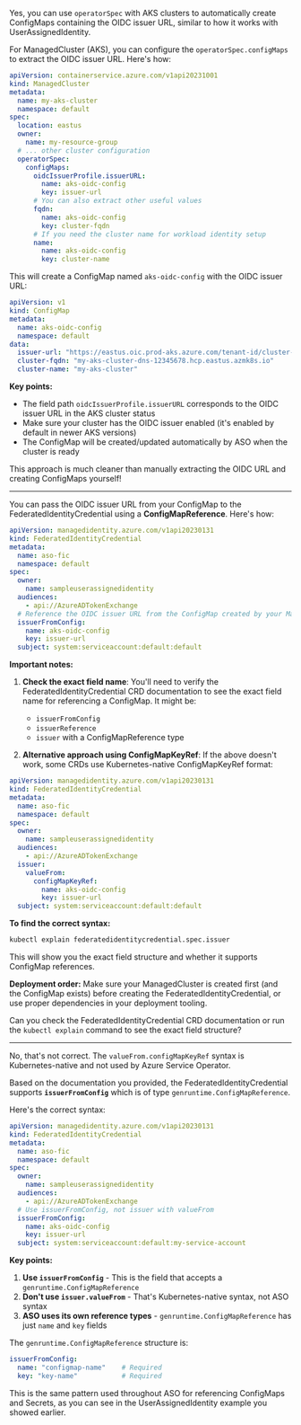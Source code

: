 Yes, you can use `operatorSpec` with AKS clusters to automatically create ConfigMaps containing the OIDC issuer URL, similar to how it works with UserAssignedIdentity.

For ManagedCluster (AKS), you can configure the `operatorSpec.configMaps` to extract the OIDC issuer URL. Here's how:

```yaml
apiVersion: containerservice.azure.com/v1api20231001
kind: ManagedCluster
metadata:
  name: my-aks-cluster
  namespace: default
spec:
  location: eastus
  owner:
    name: my-resource-group
  # ... other cluster configuration
  operatorSpec:
    configMaps:
      oidcIssuerProfile.issuerURL:
        name: aks-oidc-config
        key: issuer-url
      # You can also extract other useful values
      fqdn:
        name: aks-oidc-config  
        key: cluster-fqdn
      # If you need the cluster name for workload identity setup
      name:
        name: aks-oidc-config
        key: cluster-name
```

This will create a ConfigMap named `aks-oidc-config` with the OIDC issuer URL:

```yaml
apiVersion: v1
kind: ConfigMap
metadata:
  name: aks-oidc-config
  namespace: default
data:
  issuer-url: "https://eastus.oic.prod-aks.azure.com/tenant-id/cluster-uuid/"
  cluster-fqdn: "my-aks-cluster-dns-12345678.hcp.eastus.azmk8s.io"
  cluster-name: "my-aks-cluster"
```

**Key points:**
- The field path `oidcIssuerProfile.issuerURL` corresponds to the OIDC issuer URL in the AKS cluster status
- Make sure your cluster has the OIDC issuer enabled (it's enabled by default in newer AKS versions)
- The ConfigMap will be created/updated automatically by ASO when the cluster is ready

This approach is much cleaner than manually extracting the OIDC URL and creating ConfigMaps yourself!


---

You can pass the OIDC issuer URL from your ConfigMap to the FederatedIdentityCredential using a **ConfigMapReference**. Here's how:

```yaml
apiVersion: managedidentity.azure.com/v1api20230131
kind: FederatedIdentityCredential
metadata:
  name: aso-fic
  namespace: default
spec:
  owner:
    name: sampleuserassignedidentity
  audiences:
    - api://AzureADTokenExchange
  # Reference the OIDC issuer URL from the ConfigMap created by your ManagedCluster
  issuerFromConfig:
    name: aks-oidc-config
    key: issuer-url
  subject: system:serviceaccount:default:default
```

**Important notes:**

1. **Check the exact field name**: You'll need to verify the FederatedIdentityCredential CRD documentation to see the exact field name for referencing a ConfigMap. It might be:
   - `issuerFromConfig`
   - `issuerReference` 
   - `issuer` with a ConfigMapReference type

2. **Alternative approach using ConfigMapKeyRef**: If the above doesn't work, some CRDs use Kubernetes-native ConfigMapKeyRef format:

```yaml
apiVersion: managedidentity.azure.com/v1api20230131
kind: FederatedIdentityCredential
metadata:
  name: aso-fic
  namespace: default
spec:
  owner:
    name: sampleuserassignedidentity
  audiences:
    - api://AzureADTokenExchange
  issuer:
    valueFrom:
      configMapKeyRef:
        name: aks-oidc-config
        key: issuer-url
  subject: system:serviceaccount:default:default
```

**To find the correct syntax:**
```bash
kubectl explain federatedidentitycredential.spec.issuer
```

This will show you the exact field structure and whether it supports ConfigMap references.

**Deployment order:**
Make sure your ManagedCluster is created first (and the ConfigMap exists) before creating the FederatedIdentityCredential, or use proper dependencies in your deployment tooling.

Can you check the FederatedIdentityCredential CRD documentation or run the `kubectl explain` command to see the exact field structure?

---

No, that's not correct. The `valueFrom.configMapKeyRef` syntax is Kubernetes-native and not used by Azure Service Operator.

Based on the documentation you provided, the FederatedIdentityCredential supports **`issuerFromConfig`** which is of type `genruntime.ConfigMapReference`.

Here's the correct syntax:

```yaml
apiVersion: managedidentity.azure.com/v1api20230131
kind: FederatedIdentityCredential
metadata:
  name: aso-fic
  namespace: default
spec:
  owner:
    name: sampleuserassignedidentity
  audiences:
    - api://AzureADTokenExchange
  # Use issuerFromConfig, not issuer with valueFrom
  issuerFromConfig:
    name: aks-oidc-config
    key: issuer-url
  subject: system:serviceaccount:default:my-service-account
```

**Key points:**

1. **Use `issuerFromConfig`** - This is the field that accepts a `genruntime.ConfigMapReference`
2. **Don't use `issuer.valueFrom`** - That's Kubernetes-native syntax, not ASO syntax
3. **ASO uses its own reference types** - `genruntime.ConfigMapReference` has just `name` and `key` fields

The `genruntime.ConfigMapReference` structure is:
```yaml
issuerFromConfig:
  name: "configmap-name"    # Required
  key: "key-name"           # Required
```

This is the same pattern used throughout ASO for referencing ConfigMaps and Secrets, as you can see in the UserAssignedIdentity example you showed earlier.
